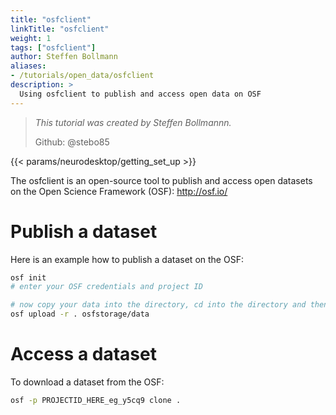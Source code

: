 ```yaml
---
title: "osfclient"
linkTitle: "osfclient"
weight: 1
tags: ["osfclient"]
author: Steffen Bollmann
aliases:
- /tutorials/open_data/osfclient
description: >
  Using osfclient to publish and access open data on OSF
---
```


> _This tutorial was created by Steffen Bollmannn._
>
> Github: @stebo85

<!-- Following line adds a link to getting set up with Neurodesk -->
{{< params/neurodesktop/getting_set_up >}}
<!-- -->

The osfclient is an open-source tool to publish and access open datasets on the Open Science Framework (OSF): http://osf.io/

# Publish a dataset

Here is an example how to publish a dataset on the OSF:
```Bash
osf init
# enter your OSF credentials and project ID

# now copy your data into the directory, cd into the directory and then run:
osf upload -r . osfstorage/data

```


# Access a dataset

To download a dataset from the OSF:
```Bash
osf -p PROJECTID_HERE_eg_y5cq9 clone .
```